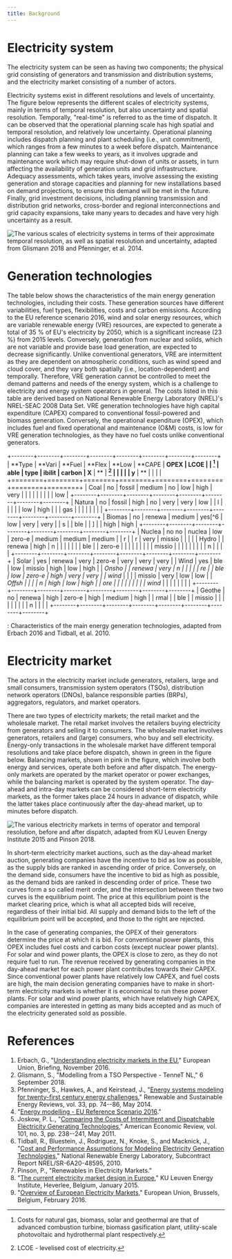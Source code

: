 ```yaml
---
title: Background
---
```


Electricity system
==================

The electricity system can be seen as having two components; the
physical grid consisting of generators and transmission and distribution
systems, and the electricity market consisting of a number of actors.

Electricity systems exist in different resolutions and levels of
uncertainty. The figure below represents the different scales of
electricity systems, mainly in terms of temporal resolution, but also
uncertainty and spatial resolution. Temporally, \"real-time\" is
referred to as the time of dispatch. It can be observed that the
operational planning scale has high spatial and temporal resolution, and
relatively low uncertainty. Operational planning includes dispatch
planning and plant scheduling (i.e., unit commitment), which ranges from
a few minutes to a week before dispatch. Maintenance planning can take a
few weeks to years, as it involves upgrade and maintenance work which
may require shut-down of units or assets, in turn affecting the
availability of generation units and grid infrastructure. Adequacy
assessments, which takes years, involve assessing the existing
generation and storage capacities and planning for new installations
based on demand projections, to ensure this demand will be met in the
future. Finally, grid investment decisions, including planning
transmission and distribution grid networks, cross-border and regional
interconnections and grid capacity expansions, take many years to
decades and have very high uncertainty as a result.

![The various scales of electricity systems in terms of their
approximate temporal resolution, as well as spatial resolution and
uncertainty, adapted from Glismann 2018 and Pfenninger, et al.
2014.](images/resolution.png)

Generation technologies
=======================

The table below shows the characteristics of the main energy generation
technologies, including their costs. These generation sources have
different variabilities, fuel types, flexibilities, costs and carbon
emissions. According to the EU reference scenario 2016, wind and solar
energy resources, which are variable renewable energy (VRE) resources,
are expected to generate a total of 35 % of EU\'s electricity by 2050,
which is a significant increase (23 %) from 2015 levels. Conversely,
generation from nuclear and solids, which are not variable and provide
base load generation, are expected to decrease significantly. Unlike
conventional generators, VRE are intermittent as they are dependent on
atmospheric conditions, such as wind speed and cloud cover, and they
vary both spatially (i.e., location-dependent) and temporally.
Therefore, VRE generation cannot be controlled to meet the demand
patterns and needs of the energy system, which is a challenge to
electricity and energy system operators in general. The costs listed in
this table are derived based on National Renewable Energy Laboratory
(NREL)\'s NREL-SEAC 2008 Data Set. VRE generation technologies have high
capital expenditure (CAPEX) compared to conventional fossil-powered and
biomass generation. Conversely, the operational expenditure (OPEX),
which includes fuel and fixed operational and maintenance (O&M) costs,
is low for VRE generation technologies, as they have no fuel costs
unlike conventional generators.

+--------+--------+--------+--------+--------+--------+--------+--------+
| **Type | **Vari | **Fuel | **Flex | **Low  | **CAPE | **OPEX | **LCOE |
| **[^4] | able** | type** | ibilit | carbon | X**    | **     | **[^5] |
|        |        |        | y**    | **     |        |        |        |
+========+========+========+========+========+========+========+========+
| Coal   | no     | fossil | medium | no     | low    | high   | very   |
|        |        |        |        |        |        |        | low    |
+--------+--------+--------+--------+--------+--------+--------+--------+
| Natura | no     | fossil | high   | no     | very   | very   | low    |
| l      |        |        |        |        | low    | high   |        |
| gas    |        |        |        |        |        |        |        |
+--------+--------+--------+--------+--------+--------+--------+--------+
| Biomas | no     | renewa | medium | yes[^6 | low    | very   | very   |
| s      |        | ble    |        | ]      |        | high   | high   |
+--------+--------+--------+--------+--------+--------+--------+--------+
| Nuclea | no no  | nuclea | low    | zero-e | medium | medium | medium |
| r      |        | r      | very   | missio |        |        |        |
| Hydro  |        | renewa | high   | n      |        |        |        |
|        |        | ble    |        | zero-e |        |        |        |
|        |        |        |        | missio |        |        |        |
|        |        |        |        | n      |        |        |        |
+--------+--------+--------+--------+--------+--------+--------+--------+
| Solar  | yes    | renewa | very   | zero-e | very   | very   | very   |
| Wind   | yes    | ble    | low    | missio | high   | low    | high   |
| *Onsho |        | renewa | very   | n      |        |        |        |
| re     |        | ble    | low    | zero-e | high   | very   | very   |
| wind*  |        |        |        | missio | very   | low    | low    |
| *Offsh |        |        |        | n      | high   | low    | high   |
| ore    |        |        |        |        |        |        |        |
| wind*  |        |        |        |        |        |        |        |
+--------+--------+--------+--------+--------+--------+--------+--------+
| Geothe | no     | renewa | high   | zero-e | high   | medium | high   |
| rmal   |        | ble    |        | missio |        |        |        |
|        |        |        |        | n      |        |        |        |
+--------+--------+--------+--------+--------+--------+--------+--------+

: Characteristics of the main energy generation technologies, adapted
from Erbach 2016 and Tidball, et al. 2010.

Electricity market
==================

The actors in the electricity market include generators, retailers,
large and small consumers, transmission system operators (TSOs),
distribution network operators (DNOs), balance responsible parties
(BRPs), aggregators, regulators, and market operators.

There are two types of electricity markets; the retail market and the
wholesale market. The retail market involves the retailers buying
electricity from generators and selling it to consumers. The wholesale
market involves generators, retailers and (large) consumers, who buy and
sell electricity. Energy-only transactions in the wholesale market have
different temporal resolutions and take place before dispatch, shown in
green in the figure below. Balancing markets, shown in pink in the
figure, which involve both energy and services, operate both before and
after dispatch. The energy-only markets are operated by the market
operator or power exchanges, while the balancing market is operated by
the system operator. The day-ahead and intra-day markets can be
considered short-term electricity markets, as the former takes place 24
hours in advance of dispatch, while the latter takes place continuously
after the day-ahead market, up to minutes before dispatch.

![The various electricity markets in terms of operator and temporal
resolution, before and after dispatch, adapted from KU Leuven Energy
Institute 2015 and Pinson 2018.](images/market-resolution.png)

In short-term electricity market auctions, such as the day-ahead market
auction, generating companies have the incentive to bid as low as
possible, as the supply bids are ranked in ascending order of price.
Conversely, on the demand side, consumers have the incentive to bid as
high as possible, as the demand bids are ranked in descending order of
price. These two curves form a so called merit order, and the
intersection between these two curves is the equilibrium point. The
price at this equilibrium point is the market clearing price, which is
what all accepted bids will receive, regardless of their initial bid.
All supply and demand bids to the left of the equilibrium point will be
accepted, and those to the right are rejected.

In the case of generating companies, the OPEX of their generators
determine the price at which it is bid. For conventional power plants,
this OPEX includes fuel costs and carbon costs (except nuclear power
plants). For solar and wind power plants, the OPEX is close to zero, as
they do not require fuel to run. The revenue received by generating
companies in the day-ahead market for each power plant contributes
towards their CAPEX. Since conventional power plants have relatively low
CAPEX, and fuel costs are high, the main decision generating companies
have to make in short-term electricity markets is whether it is
economical to run these power plants. For solar and wind power plants,
which have relatively high CAPEX, companies are interested in getting as
many bids accepted and as much of the electricity generated sold as
possible.

References
==========

1.  Erbach, G., \"[Understanding electricity markets in the
    EU](http://www.europarl.europa.eu/thinktank/en/document.html?reference=EPRS_BRI%282016%29593519),\"
    European Union, Briefing, November 2016.
2.  Glismann, S., \"Modelling from a TSO Perspective - TenneT NL,\" 6
    September 2018.
3.  Pfenninger, S., Hawkes, A., and Keirstead, J., \"[Energy systems
    modeling for twenty-first century energy
    challenges](https://doi.org/10.1016/j.rser.2014.02.003),\" Renewable
    and Sustainable Energy Reviews, vol. 33, pp. 74--86, May 2014.
4.  \"[Energy modelling - EU Reference Scenario
    2016](https://data.europa.eu/euodp/data/dataset/energy-modelling).\"
5.  Joskow, P. L., \"[Comparing the Costs of Intermittent and
    Dispatchable Electricity Generating
    Technologies](https://doi.org/10.1257/aer.101.3.238),\" American
    Economic Review, vol. 101, no. 3, pp. 238--241, May 2011.
6.  Tidball, R., Bluestein, J., Rodriguez, N., Knoke, S., and Macknick,
    J., \"[Cost and Performance Assumptions for Modeling Electricity
    Generation
    Technologies](https://www.nrel.gov/docs/fy11osti/48595),\" National
    Renewable Energy Laboratory, Subcontract Report
    NREL/SR-6A20-48595, 2010.
7.  Pinson, P., \"Renewables in Electricity Markets.\"
8.  \"[The current electricity market design in
    Europe](https://set.kuleuven.be/ei/factsheets),\" KU Leuven Energy
    Institute, Heverlee, Belgium, January 2015.
9.  \"[Overview of European Electricity
    Markets](https://ec.europa.eu/energy/en/data-analysis/energy-modelling/metis),\"
    European Union, Brussels, Belgium, February 2016.

[^1]: Costs for natural gas, biomass, solar and geothermal are that of
    advanced combustion turbine, biomass gasification plant,
    utility-scale photovoltaic and hydrothermal plant respectively.

[^2]: LCOE - levelised cost of electricity.

[^3]: Regrowth of biomass compensates emissions.

[^4]: Costs for natural gas, biomass, solar and geothermal are that of
    advanced combustion turbine, biomass gasification plant,
    utility-scale photovoltaic and hydrothermal plant respectively.

[^5]: LCOE - levelised cost of electricity.

[^6]: Regrowth of biomass compensates emissions.
